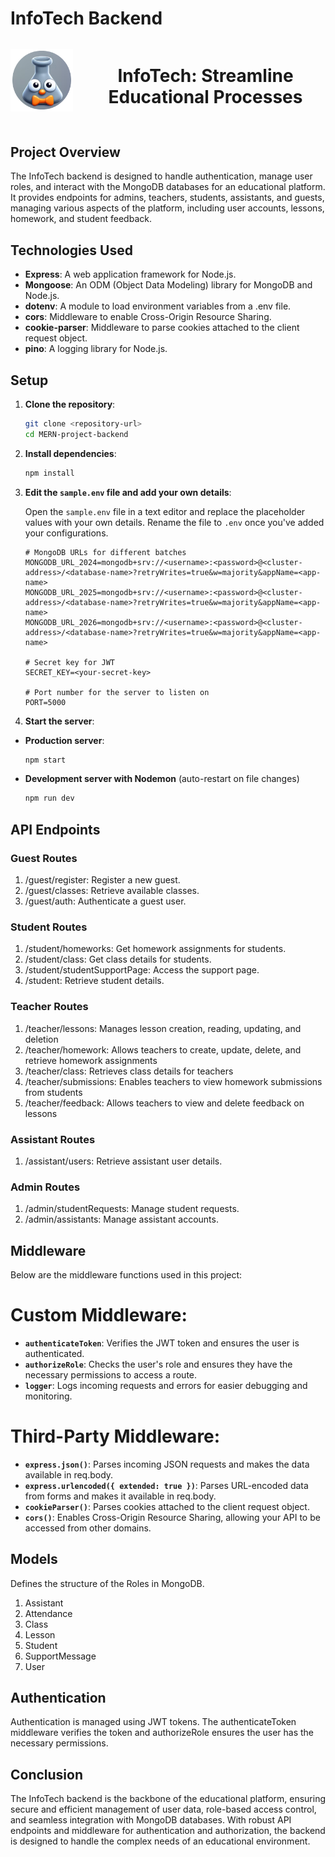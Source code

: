 # InfoTech Backend

<div align="center" style="margin-bottom: 40px;">

  <div style="display: flex; align-items: center; justify-content: center;">
    <img src="./assets/logo.png" alt="InfoTech Logo" width="100" height="100"> 
    <h1 style="margin-left: 20px;">InfoTech: Streamline Educational Processes</h1>
  </div>
</div>

## Project Overview

The InfoTech backend is designed to handle authentication, manage user roles, and interact with the MongoDB databases for an educational platform.
It provides endpoints for admins, teachers, students, assistants, and guests, managing various aspects of the platform, including user accounts, lessons, homework, and student feedback.

## Technologies Used

- **Express**: A web application framework for Node.js.
- **Mongoose**: An ODM (Object Data Modeling) library for MongoDB and Node.js.
- **dotenv**: A module to load environment variables from a .env file.
- **cors**: Middleware to enable Cross-Origin Resource Sharing.
- **cookie-parser**: Middleware to parse cookies attached to the client request object.
- **pino**: A logging library for Node.js.

## Setup

1. **Clone the repository**:

   ```sh
   git clone <repository-url>
   cd MERN-project-backend
   ```

2. **Install dependencies**:

   ```sh
   npm install
   ```

3. **Edit the `sample.env` file and add your own details**:

   Open the `sample.env` file in a text editor and replace the placeholder values with your own details. Rename the file to `.env` once you've added your configurations.
   ```env
   # MongoDB URLs for different batches
   MONGODB_URL_2024=mongodb+srv://<username>:<password>@<cluster-address>/<database-name>?retryWrites=true&w=majority&appName=<app-name>
   MONGODB_URL_2025=mongodb+srv://<username>:<password>@<cluster-address>/<database-name>?retryWrites=true&w=majority&appName=<app-name>
   MONGODB_URL_2026=mongodb+srv://<username>:<password>@<cluster-address>/<database-name>?retryWrites=true&w=majority&appName=<app-name>

   # Secret key for JWT
   SECRET_KEY=<your-secret-key>

   # Port number for the server to listen on
   PORT=5000
   ```

4. **Start the server**:

- **Production server**:
  ```sh
  npm start
   ```
- **Development server with Nodemon** (auto-restart on file changes)
  ```sh
  npm run dev
  ```
## API Endpoints

### Guest Routes

1. /guest/register: Register a new guest.
2. /guest/classes: Retrieve available classes.
3. /guest/auth: Authenticate a guest user.

### Student Routes

1. /student/homeworks: Get homework assignments for students.
2. /student/class: Get class details for students.
3. /student/studentSupportPage: Access the support page.
4. /student: Retrieve student details.

### Teacher Routes

1. /teacher/lessons: Manages lesson creation, reading, updating, and deletion 
2. /teacher/homework: Allows teachers to create, update, delete, and retrieve homework assignments 
3. /teacher/class: Retrieves class details for teachers 
4. /teacher/submissions: Enables teachers to view homework submissions from students 
5. /teacher/feedback: Allows teachers to view and delete feedback on lessons

### Assistant Routes

1. /assistant/users: Retrieve assistant user details.

### Admin Routes

1. /admin/studentRequests: Manage student requests.
2. /admin/assistants: Manage assistant accounts.

## Middleware

Below are the middleware functions used in this project:

# Custom Middleware:

- **`authenticateToken`**: Verifies the JWT token and ensures the user is authenticated.
- **`authorizeRole`**: Checks the user's role and ensures they have the necessary permissions to access a route.
- **`logger`**: Logs incoming requests and errors for easier debugging and monitoring.

# Third-Party Middleware:

- **`express.json()`**: Parses incoming JSON requests and makes the data available in req.body.
- **`express.urlencoded({ extended: true })`**: Parses URL-encoded data from forms and makes it available in req.body.
- **`cookieParser()`**: Parses cookies attached to the client request object.
- **`cors()`**: Enables Cross-Origin Resource Sharing, allowing your API to be accessed from other domains.

## Models

Defines the structure of the Roles in MongoDB.

1. Assistant
2. Attendance
3. Class
4. Lesson
4. Student
5. SupportMessage
1. User

## Authentication

Authentication is managed using JWT tokens. The authenticateToken middleware verifies the token and authorizeRole ensures the user has the necessary permissions.

## Conclusion

The InfoTech backend is the backbone of the educational platform, ensuring secure and efficient management of user data, role-based access control, and seamless integration with MongoDB databases. With robust API endpoints and middleware for authentication and authorization, the backend is designed to handle the complex needs of an educational environment.


